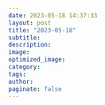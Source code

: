 ```yaml
---
date: 2023-05-18 14:37:33
layout: post
title: "2023-05-18"
subtitle:
description:
image:
optimized_image:
category:
tags:
author:
paginate: false
---
```


